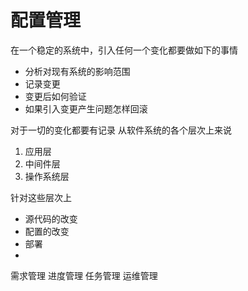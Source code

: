 # 配置管理

在一个稳定的系统中，引入任何一个变化都要做如下的事情

* 分析对现有系统的影响范围
* 记录变更
* 变更后如何验证
* 如果引入变更产生问题怎样回滚


对于一切的变化都要有记录
从软件系统的各个层次上来说

1. 应用层
2. 中间件层
3. 操作系统层

针对这些层次上
* 源代码的改变
* 配置的改变
* 部署
* 


需求管理
进度管理
任务管理
运维管理

